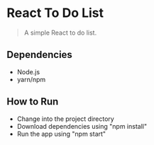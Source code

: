 # React To Do List
> A simple React to do list. 

## Dependencies
* Node.js
* yarn/npm

## How to Run
* Change into the project directory
* Download dependencies using "npm install"
* Run the app using "npm start"
